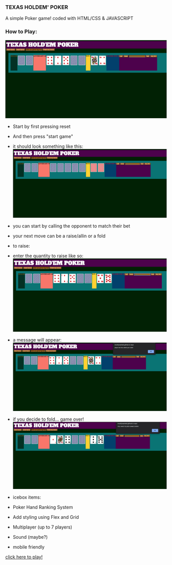 ### TEXAS HOLDEM' POKER

A simple Poker game! coded with HTML/CSS & JAVASCRIPT

### How to Play:

![Alt text](./images/screenshots/howitlooks.png?raw=true "pre game")

- Start by first pressing reset
- And then press "start game"

- it should look something like this:
  ![Alt text](./images/screenshots/pregame.png?raw=true "pre game")
- you can start by calling the opponent to match their bet
- your next move can be a raise/allin or a fold
- to raise:
- enter the quantity to raise like so:
  ![Alt text](./images/screenshots/enterraise.png?raw=true "pre game")
- a message will appear:
  ![Alt text](./images/screenshots/raising.png?raw=true "pre game")
- if you decide to fold... game over!
  ![Alt text](./images/screenshots/foldgameover.png?raw=true "pre game")
- icebox items:
- Poker Hand Ranking System
- Add styling using Flex and Grid
- Multiplayer (up to 7 players)
- Sound (maybe?)
- mobile friendly

[click here to play!](https://mostlywanted.github.io/)

